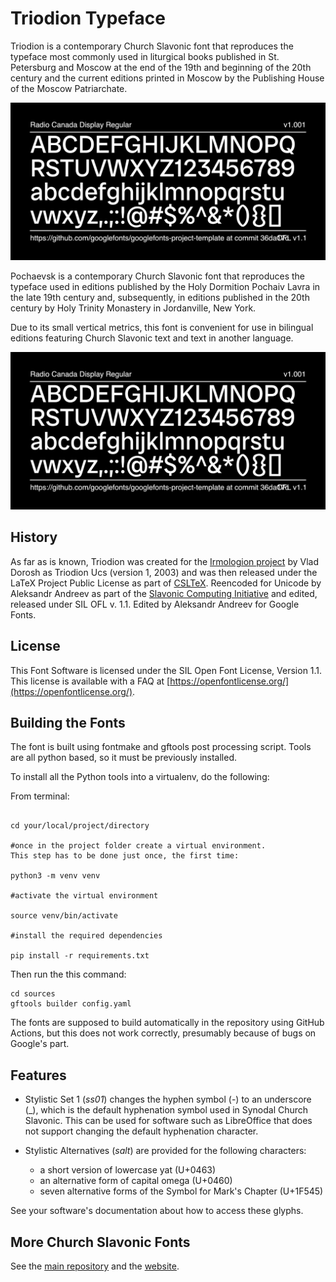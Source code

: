 # Triodion Typeface

Triodion is a contemporary Church Slavonic font that reproduces the typeface most commonly used in liturgical books published in
St. Petersburg and Moscow at the end of the 19th and beginning of
the 20th century and the current editions printed in Moscow
by the Publishing House of the Moscow Patriarchate.

![Sample Image](documentation/image2.png)

Pochaevsk is a contemporary Church Slavonic font that reproduces the typeface used in editions published by the Holy Dormition Pochaiv Lavra in the late 19th century and, subsequently, in editions published in the 20th century by Holy Trinity Monastery in Jordanville, New York.

Due to its small vertical metrics, this font is convenient
for use in bilingual editions featuring Church Slavonic text
and text in another language.

![Sample Image](documentation/image2.png)

## History

As far as is known, Triodion was created for the 
[Irmologion project](http://irmologion.ru/fonts.html#triodion) by
Vlad Dorosh as Triodion Ucs (version 1, 2003) and was then
released under the LaTeX Project Public License as part of
[CSLTeX](https://sites.google.com/site/csltex/). Reencoded for Unicode
by Aleksandr Andreev as part of the
[Slavonic Computing Initiative](https://sci.ponomar.net/fonts.html)
and edited, released under SIL OFL v. 1.1.
Edited by Aleksandr Andreev for Google Fonts.

## License

This Font Software is licensed under the SIL Open Font License,
Version 1.1. This license is available with a FAQ at
[https://openfontlicense.org/](https://openfontlicense.org/).

## Building the Fonts

The font is built using fontmake and gftools post processing script. Tools are all python based, so it must be previously installed.

To install all the Python tools into a virtualenv, do the following:

From terminal:

```

cd your/local/project/directory

#once in the project folder create a virtual environment. 
This step has to be done just once, the first time:

python3 -m venv venv

#activate the virtual environment

source venv/bin/activate

#install the required dependencies

pip install -r requirements.txt

```

Then run the this command:

```
cd sources
gftools builder config.yaml
```

The fonts are supposed to build automatically in the repository 
using GitHub Actions, but this does not work correctly, 
presumably because of bugs on Google's part.

## Features

* Stylistic Set 1 (*ss01*) changes the hyphen symbol (-) to an 
underscore (_), which is the default hyphenation symbol used
in Synodal Church Slavonic. This can be used for software such
as LibreOffice that does not support changing the default
hyphenation character.

* Stylistic Alternatives (*salt*) are provided for the following
characters:
  - a short version of lowercase yat (U+0463)
  - an alternative form of capital omega (U+0460)
  - seven alternative forms of the Symbol for Mark's Chapter (U+1F545)

See your software's documentation about how to access these glyphs.

## More Church Slavonic Fonts

See the [main repository](https://github.com/typiconman/fonts-cu/issues) and the [website](https://sci.ponomar.net/fonts.html).

